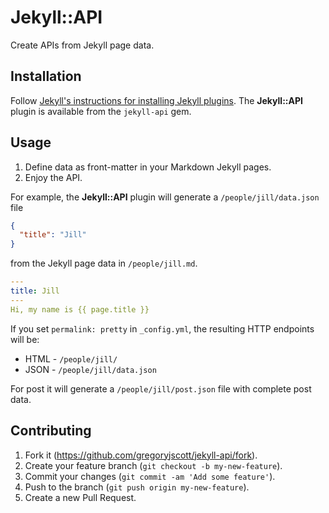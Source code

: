 # Jekyll::API

Create APIs from Jekyll page data.

## Installation

Follow [Jekyll's instructions for installing Jekyll plugins](http://jekyllrb.com/docs/plugins/#installing-a-plugin). The **Jekyll::API** plugin is available from the `jekyll-api` gem.

## Usage

1. Define data as front-matter in your Markdown Jekyll pages.
2. Enjoy the API.

For example, the **Jekyll::API** plugin will generate a `/people/jill/data.json` file

```json
{
  "title": "Jill"
}
```

 from the Jekyll page data in `/people/jill.md`.
```yaml
---
title: Jill
---
Hi, my name is {{ page.title }}
```

If you set `permalink: pretty` in `_config.yml`, the resulting HTTP endpoints will be:
* HTML - `/people/jill/`
* JSON - `/people/jill/data.json`

For post it will generate a  `/people/jill/post.json` file with complete post data.

## Contributing

1. Fork it (https://github.com/gregoryjscott/jekyll-api/fork).
2. Create your feature branch (`git checkout -b my-new-feature`).
3. Commit your changes (`git commit -am 'Add some feature'`).
4. Push to the branch (`git push origin my-new-feature`).
5. Create a new Pull Request.
